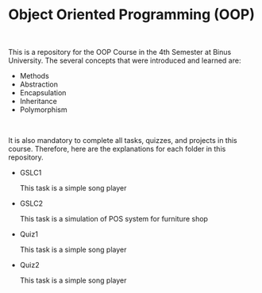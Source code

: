 <H1>Object Oriented Programming (OOP)</H1>
<br>
<p>This is a repository for the OOP Course in the 4th Semester at Binus University. The several concepts that were introduced and learned are:</p>
<ul>
  <li>Methods</li>
  <li>Abstraction</li>
  <li>Encapsulation</li>
  <li>Inheritance</li>
  <li>Polymorphism</li>
</ul>
<br>
<p>It is also mandatory to complete all tasks, quizzes, and projects in this course. Therefore, here are the explanations for each folder in this repository.</p>
<ul>
  <li>GSLC1</li>
  <p>This task is a simple song player</p>
  <li>GSLC2</li>
  <p>This task is a simulation of POS system for furniture shop</p>
  <li>Quiz1</li>
  <p>This task is a simple song player</p>
  <li>Quiz2</li>
  <p>This task is a simple song player</p>
</ul>
